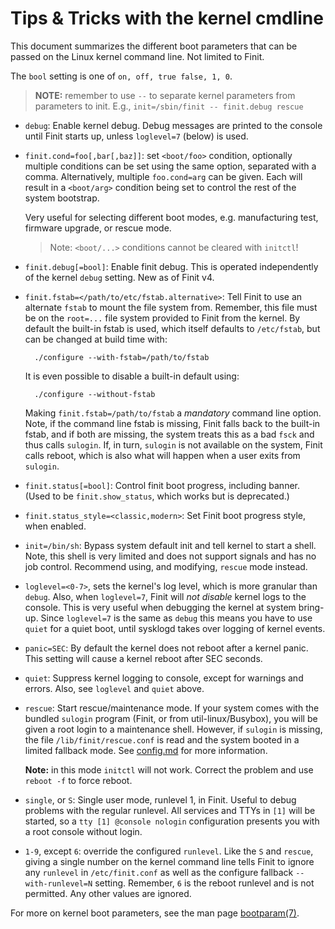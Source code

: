 Tips & Tricks with the kernel cmdline
=====================================

This document summarizes the different boot parameters that can be
passed on the Linux kernel command line.  Not limited to Finit.

The `bool` setting is one of `on, off, true false, 1, 0`.

> **NOTE:** remember to use `--` to separate kernel parameters from
> parameters to init.  E.g., `init=/sbin/finit -- finit.debug rescue`

* `debug`: Enable kernel debug.  Debug messages are printed to the
   console until Finit starts up, unless `loglevel=7` (below) is used.

* `finit.cond=foo[,bar[,baz]]`: set `<boot/foo>` condition, optionally
  multiple conditions can be set using the same option, separated with a
  comma.  Alternatively, multiple `foo.cond=arg` can be given.  Each will
  result in a `<boot/arg>` condition being set to control the rest of the
  system bootstrap.

  Very useful for selecting different boot modes, e.g. manufacturing test,
  firmware upgrade, or rescue mode.

  > Note: `<boot/...>` conditions cannot be cleared with `initctl`!

* `finit.debug[=bool]`: Enable finit debug.  This is operated
	independently of the kernel `debug` setting.  New as of Finit v4.

* `finit.fstab=</path/to/etc/fstab.alternative>`: Tell Finit to use an
  alternate `fstab` to mount the file system from.  Remember, this file
  must be on the `root=...` file system provided to Finit from the
  kernel.  By default the built-in fstab is used, which itself defaults
  to `/etc/fstab`, but can be changed at build time with:

        ./configure --with-fstab=/path/to/fstab

  It is even possible to disable a built-in default using:

        ./configure --without-fstab

  Making `finit.fstab=/path/to/fstab` a *mandatory* command line option.
  Note, if the command line fstab is missing, Finit falls back to the
  built-in fstab, and if both are missing, the system treats this as a
  bad `fsck` and thus calls `sulogin`.  If, in turn, `sulogin` is not
  available on the system, Finit calls reboot, which is also what will
  happen when a user exits from `sulogin`.

* `finit.status[=bool]`: Control finit boot progress, including banner.
  (Used to be `finit.show_status`, which works but is deprecated.)

* `finit.status_style=<classic,modern>`: Set Finit boot progress style,
  when enabled.

* `init=/bin/sh`: Bypass system default init and tell kernel to start a
	shell.  Note, this shell is very limited and does not support
	signals and has no job control.  Recommend using, and modifying,
	`rescue` mode instead.

* `loglevel=<0-7>`, sets the kernel's log level, which is more granular
  than `debug`.  Also, when `loglevel=7`, Finit will *not disable*
  kernel logs to the console.  This is very useful when debugging the
  kernel at system bring-up.  Since `loglevel=7` is the same as `debug`
  this means you have to use `quiet` for a quiet boot, until sysklogd
  takes over logging of kernel events.

* `panic=SEC`: By default the kernel does not reboot after a kernel
    panic.  This setting will cause a kernel reboot after SEC seconds.

* `quiet`: Suppress kernel logging to console, except for warnings and
  errors.  Also, see `loglevel` and `quiet` above.

* `rescue`: Start rescue/maintenance mode.  If your system comes with
    the bundled `sulogin` program (Finit, or from util-linux/Busybox),
    you will be given a root login to a maintenance shell.  However, if
    `sulogin` is missing, the file `/lib/finit/rescue.conf` is read and
    the system booted in a limited fallback mode.  See [config.md][]
    for more information.

    **Note:** in this mode `initctl` will not work.  Correct the problem
    and use `reboot -f` to force reboot.

* `single`, or `S`: Single user mode, runlevel 1, in Finit.  Useful to
    debug problems with the regular runlevel.  All services and TTYs in
    `[1]` will be started, so a `tty [1] @console nologin` configuration
    presents you with a root console without login.

 * `1-9`, except `6`: override the configured `runlevel`.  Like the `S`
   and `rescue`, giving a single number on the kernel command line tells
   Finit to ignore any `runlevel` in `/etc/finit.conf` as well as the
   configure fallback `--with-runlevel=N` setting.  Remember, `6` is the
   reboot runlevel and is not permitted.  Any other values are ignored.

For more on kernel boot parameters, see the man page [bootparam(7)][].

[config.md]:    config.md#rescue-mode
[bootparam(7)]: https://www.man7.org/linux/man-pages/man7/bootparam.7.html
